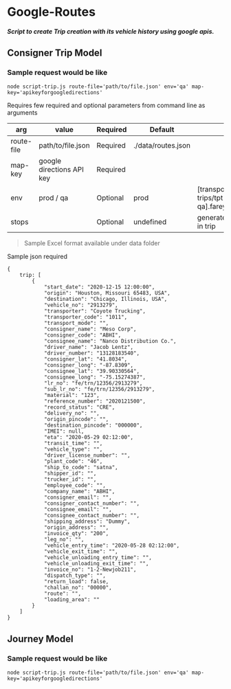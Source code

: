 # Google-Routes
##### Script to create Trip creation with its vehicle history using google apis.


## Consigner Trip Model

### Sample request would be like
``` node script-trip.js route-file='path/to/file.json' env='qa' map-key='apikeyforgoogledirections' ```

Requires few required and optional parameters from command line as arguments

|arg | value | Required | Default | |
|--|--|--|--|--|
|route-file |path/to/file.json |Required | ./data/routes.json | |
|map-key |google directions API key |Required | | |
|env |prod / qa |Optional |prod | [transportation-trips/tpt-qa].fareye.co|
|stops | |Optional |undefined | generate stops in trip |


> Sample Excel format available under data folder

Sample json required 

```
{
    trip: [
        {
            "start_date": "2020-12-15 12:00:00",
            "origin": "Houston, Missouri 65483, USA",
            "destination": "Chicago, Illinois, USA",
            "vehicle_no": "2913279",
            "transporter": "Coyote Trucking",
            "transporter_code": "1011",
            "transport_mode": "",
            "consigner_name": "Meso Corp",
            "consigner_code": "ABHI",
            "consignee_name": "Nanco Distribution Co.",
            "driver_name": "Jacob Lentz",
            "driver_number": "13128183540",
            "consigner_lat": "41.8034",
            "consigner_long": "-87.8309",
            "consignee_lat": "39.90330564",
            "consignee_long": "-75.15274387",
            "lr_no": "fe/trn/12356/2913279",
            "sub_lr_no": "fe/trn/12356/2913279",
            "material": "123",
            "reference_number": "2020121500",
            "record_status": "CRE",
            "delivery_no": "",
            "origin_pincode": "",
            "destination_pincode": "000000",
            "IMEI": null,
            "eta": "2020-05-29 02:12:00",
            "transit_time": "",
            "vehicle_type": "",
            "driver_license_number": "",
            "plant_code": "46",
            "ship_to_code": "satna",
            "shipper_id": "",
            "trucker_id": "",
            "employee_code": "",
            "company_name": "ABHI",
            "consigner_email": "",
            "consigner_contact_number": "",
            "consignee_email": "",
            "consignee_contact_number": "",
            "shipping_address": "Dummy",
            "origin_address": "",
            "invoice_qty": "200",
            "leg_no": "",
            "vehicle_entry_time": "2020-05-28 02:12:00",
            "vehicle_exit_time": "",
            "vehicle_unloading_entry_time": "",
            "vehicle_unloading_exit_time": "",
            "invoice_no": "1-2-Newjob211",
            "dispatch_type": "",
            "return_load": false,
            "challan_no": "00000",
            "route": "",
            "loading_area": ""
        }
    ]
}
```

## Journey Model

### Sample request would be like
``` node script-trip.js route-file='path/to/file.json' env='qa' map-key='apikeyforgoogledirections' ```
